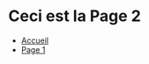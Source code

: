 <head>
    <meta charset="UTF-8">
    <meta name="viewport" content="width=device-width, initial-scale=1.0">
    <title>Page 2</title>
</head>
<body>
    <h1>Ceci est la Page 2</h1>
    <nav>
        <ul>
            <li><a href="index.html">Accueil</a></li>
            <li><a href="page1.html">Page 1</a></li>
        </ul>
    </nav>
</body>
</html>


